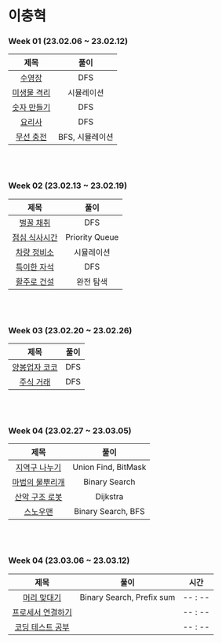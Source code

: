 # 이충혁
### Week 01 (23.02.06 ~ 23.02.12)
| 제목 | 풀이 |
| :---: | :---: |
| [수영장](https://swexpertacademy.com/main/code/problem/problemDetail.do?contestProbId=AV5PpFQaAQMDFAUq) | DFS|
| [미생물 격리](https://swexpertacademy.com/main/code/problem/problemDetail.do?contestProbId=AV597vbqAH0DFAVl) | 시뮬레이션 |
| [숫자 만들기](https://swexpertacademy.com/main/code/problem/problemDetail.do?contestProbId=AWIeRZV6kBUDFAVH) | DFS |
| [요리사](https://swexpertacademy.com/main/code/problem/problemDetail.do?contestProbId=AWIeUtVakTMDFAVH) | DFS |
| [무선 충전](https://swexpertacademy.com/main/code/problem/problemDetail.do?contestProbId=AWXRDL1aeugDFAUo) | BFS, 시뮬레이션 |

<br></br>

### Week 02 (23.02.13 ~ 23.02.19)
| 제목 | 풀이 |
| :---: | :---: |
| [벌꿀 채취](https://swexpertacademy.com/main/code/problem/problemDetail.do?contestProbId=AV5V4A46AdIDFAWu) | DFS |
| [점심 식사시간](https://swexpertacademy.com/main/code/problem/problemDetail.do?contestProbId=AV5-BEE6AK0DFAVl) | Priority Queue |
| [차량 정비소](https://swexpertacademy.com/main/code/problem/problemDetail.do?contestProbId=AV6c6bgaIuoDFAXy) | 시뮬레이션 |
| [특이한 자석](https://swexpertacademy.com/main/code/problem/problemDetail.do?contestProbId=AWIeV9sKkcoDFAVH) | DFS |
| [활주로 건설](https://swexpertacademy.com/main/code/problem/problemDetail.do?contestProbId=AWIeW7FakkUDFAVH) | 완전 탐색 |

<br></br>

### Week 03 (23.02.20 ~ 23.02.26)
| 제목 | 풀이 |
| :---: | :---: |
| [양봉업자 코코](https://pro.mincoding.co.kr/enterprise/contest/ssafy_9/275/problem/A%ED%98%95_%EA%B8%B0%EC%B6%9C1) | DFS |
| [주식 거래](https://pro.mincoding.co.kr/enterprise/contest/ssafy_9/275/problem/A%ED%98%95_%EA%B8%B0%EC%B6%9C2) | DFS |

<br></br>

### Week 04 (23.02.27 ~ 23.03.05)
| 제목 | 풀이 |
| :---: | :---: |
| [지역구 나누기](https://pro.mincoding.co.kr/enterprise/contest/ssafy_9/275/problem/A%ED%98%95_%EA%B8%B0%EC%B6%9C3) | Union Find, BitMask
| [마법의 물뿌리개](https://pro.mincoding.co.kr/enterprise/contest/ssafy_9/275/problem/A%ED%98%95_%EA%B8%B0%EC%B6%9C4) | Binary Search
| [산악 구조 로봇](https://pro.mincoding.co.kr/enterprise/contest/ssafy_9/275/problem/A%ED%98%95_%EA%B8%B0%EC%B6%9C5) | Dijkstra
| [스노우맨](https://pro.mincoding.co.kr/enterprise/contest/ssafy_9/275/problem/A%ED%98%95_%EA%B8%B0%EC%B6%9C6) | Binary Search, BFS

<br></br>

### Week 04 (23.03.06 ~ 23.03.12)
| 제목 | 풀이 | 시간 |
| :---: | :---: | :---: |
| [머리 맞대기](https://pro.mincoding.co.kr/problem-step/7/level/108/detail/M4_04) | Binary Search, Prefix sum | -- : --
| [프로세서 연결하기](https://swexpertacademy.com/main/code/problem/problemDetail.do?contestProbId=AV4suNtaXFEDFAUf) | | -- : --
| [코딩 테스트 공부](https://school.programmers.co.kr/learn/courses/30/lessons/118668) | | -- : --


